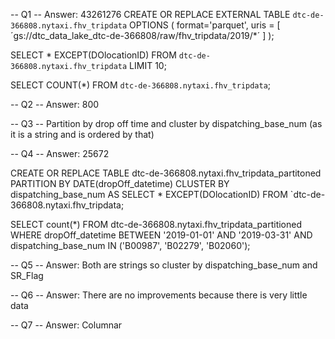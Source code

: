 

-- Q1
-- Answer: 43261276
CREATE OR REPLACE EXTERNAL TABLE `dtc-de-366808.nytaxi.fhv_tripdata`
OPTIONS (
  format='parquet',
  uris = [
    ´gs://dtc_data_lake_dtc-de-366808/raw/fhv_tripdata/2019/*´
  ]
);

SELECT * EXCEPT(DOlocationID) FROM `dtc-de-366808.nytaxi.fhv_tripdata` LIMIT 10;

SELECT COUNT(*) FROM `dtc-de-366808.nytaxi.fhv_tripdata`;

-- Q2
-- Answer: 800

-- Q3
-- Partition by drop off time and cluster by dispatching_base_num (as it is a string and is ordered by that)

-- Q4
-- Answer: 25672

CREATE OR REPLACE TABLE dtc-de-366808.nytaxi.fhv_tripdata_partitoned
PARTITION BY DATE(dropOff_datetime)
CLUSTER BY dispatching_base_num AS
SELECT * EXCEPT(DOlocationID) FROM `dtc-de-366808.nytaxi.fhv_tripdata;

SELECT count(*) FROM  dtc-de-366808.nytaxi.fhv_tripdata_partitioned
WHERE dropOff_datetime BETWEEN '2019-01-01' AND '2019-03-31'
AND dispatching_base_num IN ('B00987', 'B02279', 'B02060');

-- Q5
-- Answer: Both are strings so cluster by dispatching_base_num and SR_Flag

-- Q6
-- Answer: There are no improvements because there is very little data

-- Q7
-- Answer: Columnar
